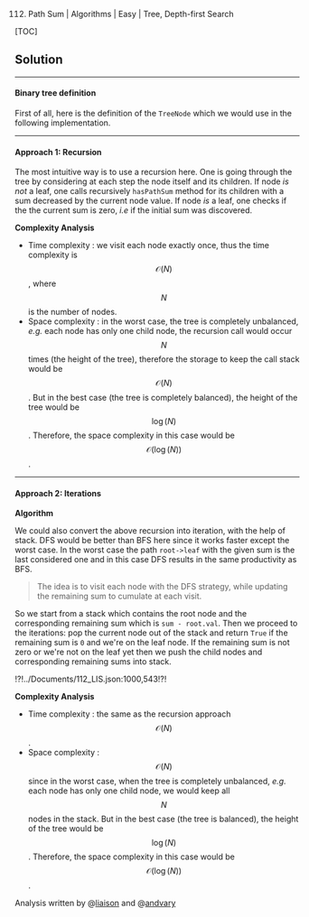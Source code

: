 112. Path Sum | Algorithms | Easy | Tree, Depth-first Search

[TOC]

## Solution

---

#### Binary tree definition

First of all, here is the definition of the ```TreeNode``` which we would use
in the following implementation.






---
#### Approach 1: Recursion

The most intuitive way is to use a recursion here.
One is going through the tree 
by considering at each step the node itself and its children.
If node *is not* a leaf, one calls recursively `hasPathSum` method 
for its children with a sum decreased by the current node value.
If node *is* a leaf, one checks if the the current sum is zero, *i.e* 
if the initial sum was discovered.



**Complexity Analysis**

* Time complexity : we visit each node exactly once, 
thus the time complexity is $$\mathcal{O}(N)$$,
where $$N$$ is the number of nodes.
* Space complexity : in the worst case, the tree is completely unbalanced,
*e.g.* each node has only one child node, the recursion call would occur
 $$N$$ times (the height of the tree), therefore the storage to keep the call stack would be $$\mathcal{O}(N)$$.
 But in the best case (the tree is completely balanced), the height of the tree would be $$\log(N)$$.
 Therefore, the space complexity in this case would be $$\mathcal{O}(\log(N))$$.




---
#### Approach 2: Iterations

**Algorithm**

We could also convert the above recursion into iteration, 
with the help of stack. DFS would be better than BFS here since 
it works faster except the worst case. In the worst case the path `root->leaf` 
with the given sum is the last considered one and in this case DFS results in
the same productivity as BFS. 

>The idea is to visit each node with the DFS strategy,
while updating the remaining sum to cumulate at each visit.

So we start from a stack which contains the root node and the corresponding 
remaining sum which is ```sum - root.val```.
Then we proceed to the iterations: pop the current node out of the stack 
and return ```True``` if the remaining sum is `0` and we're on the leaf node.
If the remaining sum is not zero or we're not on the leaf yet 
then we push the child nodes 
and corresponding remaining sums into stack.  


!?!../Documents/112_LIS.json:1000,543!?!



**Complexity Analysis**

* Time complexity : the same as the recursion approach $$\mathcal{O}(N)$$.
* Space complexity : $$\mathcal{O}(N)$$ since in the worst case, when the tree is completely unbalanced,
*e.g.* each node has only one child node, we would keep all $$N$$ nodes in the stack.
 But in the best case (the tree is balanced), the height of the tree would be $$\log(N)$$.
 Therefore, the space complexity in this case would be $$\mathcal{O}(\log(N))$$.

Analysis written by @[liaison](https://leetcode.com/liaison/)
and @[andvary](https://leetcode.com/andvary/)

